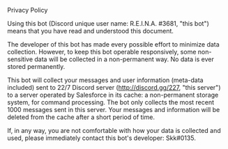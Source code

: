 Privacy Policy

Using this bot (Discord unique user name: R.E.I.N.A. #3681, "this bot") means that you have read and understood this document.

The developer of this bot has made every possible effort to minimize data collection. However, to keep this bot operable responsively, some non-sensitive data will be collected in a non-permanent way. No data is ever stored permanently.

This bot will collect your messages and user information (meta-data included) sent to 22/7 Discord server (http://discord.gg/227, "this server") to a server operated by Salesforce in its cache: a non-permanent storage system, for command processing. The bot only collects the most recent 1000 messages sent in this server. Your messages and information will be deleted from the cache after a short period of time. 

If, in any way, you are not comfortable with how your data is collected and used, please immediately contact this bot's developer: Skk#0135. 